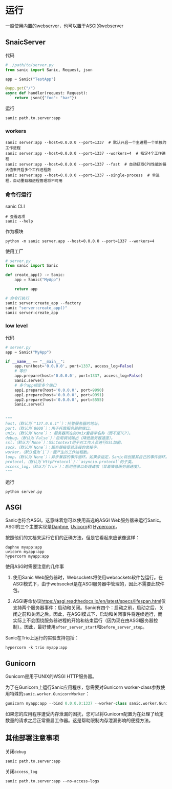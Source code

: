 # 运行

一般使用内置的webserver，也可以置于ASGI的webserver

## SnaicServer

代码

```python
# ./path/to/server.py
from sanic import Sanic, Request, json

app = Sanic("TestApp")

@app.get("/")
async def handler(request: Request):
    return json({"foo": "bar"})

```

运行

```
sanic path.to.server:app 
```

### workers

```
sanic server:app --host=0.0.0.0 --port=1337  # 默认开启一个主进程一个单独的工作进程
sanic server:app --host=0.0.0.0 --port=1337 --workers=4  # 指定4个工作进程
sanic server:app --host=0.0.0.0 --port=1337 --fast  # 自动获取CPU性能的最大值来开启多个工作进程数
sanic server:app --host=0.0.0.0 --port=1337 --single-process  # 单进程，自动重载和进程管理将不可用
```

### 命令行运行

sanic CLI

```shell
# 查看选项
sanic --help
```

作为模块

```shell
python -m sanic server.app --host=0.0.0.0 --port=1337 --workers=4
```

使用工厂

```python
# server.py
from sanic import Sanic

def create_app() -> Sanic:
    app = Sanic("MyApp")

    return app

# 命令行执行
sanic server:create_app --factory
sanic "server:create_app()"
sanic server:create_app
```

### low level

代码

```python
# server.py
app = Sanic("MyApp")

if __name__ == "__main__":
    app.run(host='0.0.0.0', port=1337, access_log=False)
    # 等价
    app.prepare(host='0.0.0.0', port=1337, access_log=False)
    Sanic.serve()
    # 多个app绑定多个端口
    app1.prepare(host='0.0.0.0', port=9990)
    app1.prepare(host='0.0.0.0', port=9991)
    app2.prepare(host='0.0.0.0', port=5555)
    Sanic.serve()
    
    
"""
host，（默认为`"127.0.0.1"`）：托管服务器的地址。
port，（默认为`8000`）：用于托管服务器的端口。
unix，（默认为`None`）: 服务器所在的Unix套接字名称（而不是TCP）。
debug，（默认为`False`）：启用调试输出（降低服务器速度）。
ssl，（默认为`None`）：SSLContext用于对工作人员进行SSL加密。
sock，（默认为`None`）：服务器接受其连接的套接字。
worker，（默认值为`1`）：要产生的工作进程数。
loop，（默认为`None`）：异步兼容的事件循环。如果未指定，Sanic将创建其自己的事件循环。
protocol，（默认为`HttpProtocol`）：`asyncio.protocol`的子类。
access_log，（默认为`True`）：启用登录以处理请求（显着降低服务器速度）。
"""
```

运行

```
python server.py
```

## ASGI

Sanic也符合ASGI。这意味着您可以使用首选的ASGI Web服务器来运行Sanic。ASGI的三个主要实现是[Daphne](http://github.com/django/daphne), [Uvicorn](https://www.uvicorn.org/)和 [Hypercorn](https://pgjones.gitlab.io/hypercorn/index.html)。

按照他们的文档来运行它们的正确方法，但是它看起来应该像这样：

```
daphne myapp:app
uvicorn myapp:app
hypercorn myapp:app
```

使用ASG时需要注意的几件事

1. 使用Sanic Web服务器时，Websockets将使用websockets软件包运行。在ASGI模式下，由于websocket是在ASGI服务器中管理的，因此不需要此软件包。

2. ASGI寿命协议<https://asgi.readthedocs.io/en/latest/specs/lifespan.html>仅支持两个服务器事件：启动和关闭。Sanic有四个：启动之前，启动之后，关闭之前和关闭之后。因此，在ASGI模式下，启动和关闭事件将连续运行，而实际上不会围绕服务器进程的开始和结束运行（因为现在由ASGI服务器控制）。因此，最好使用`after_server_start`和`before_server_stop`。

Sanic在Trio上运行的实验支持包括：

```shell
hypercorn -k trio myapp:app
```

## Gunicorn

Gunicorn是用于UNIX的WSGI HTTP服务器。

为了在Gunicorn上运行Sanic应用程序，您需要对Gunicorn worker-class参数使用特殊的`sanic.worker.GunicornWorker`：

```python
gunicorn myapp:app --bind 0.0.0.0:1337 --worker-class sanic.worker.GunicornWorker
```

如果您的应用程序遭受内存泄漏的困扰，您可以将Gunicorn配置为在处理了给定数量的请求之后正常重启工作器。这是帮助限制内存泄漏影响的便捷方法。

## 其他部署注意事项

关闭`debug`

```
sanic path.to.server:app
```

关闭`access_log`

```
sanic path.to.server:app --no-access-logs
```
